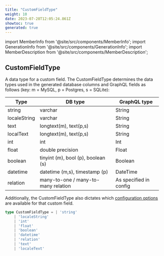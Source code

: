 ```yaml
---
title: "CustomFieldType"
weight: 10
date: 2023-07-28T12:05:24.861Z
showtoc: true
generated: true
---
```

<!-- This file was generated from the Vendure source. Do not modify. Instead, re-run the "docs:build" script -->
import MemberInfo from '@site/src/components/MemberInfo';
import GenerationInfo from '@site/src/components/GenerationInfo';
import MemberDescription from '@site/src/components/MemberDescription';


## CustomFieldType

<GenerationInfo sourceFile="packages/common/src/shared-types.ts" sourceLine="102" packageName="@vendure/common" />

A data type for a custom field. The CustomFieldType determines the data types used in the generated
database columns and GraphQL fields as follows (key: m = MySQL, p = Postgres, s = SQLite):

Type         | DB type                               | GraphQL type
-----        |---------                              |---------------
string       | varchar                               | String
localeString | varchar                               | String
text         | longtext(m), text(p,s)                | String
localText    | longtext(m), text(p,s)                | String
int          | int                                   | Int
float        | double precision                      | Float
boolean      | tinyint (m), bool (p), boolean (s)    | Boolean
datetime     | datetime (m,s), timestamp (p)         | DateTime
relation     | many-to-one / many-to-many relation   | As specified in config

Additionally, the CustomFieldType also dictates which [configuration options](/reference/typescript-api/custom-fields/#configuration-options)
are available for that custom field.

```ts title="Signature"
type CustomFieldType = | 'string'
    | 'localeString'
    | 'int'
    | 'float'
    | 'boolean'
    | 'datetime'
    | 'relation'
    | 'text'
    | 'localeText'
```
